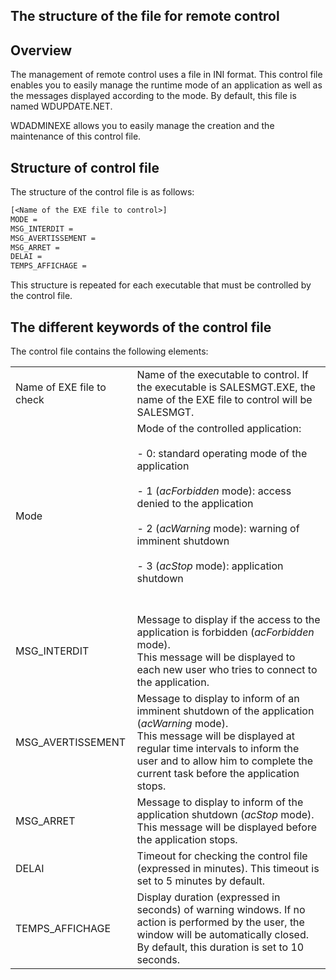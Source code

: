 


## The structure of the file for remote control
			



<a name="NOTE1"></a>
<a name="NOTE1_1"></a>


## Overview
<a name="overview_ELTTEXTE000117"></a>
The management of remote control uses a file in INI format. This control file enables you to easily manage the runtime mode of an application as well as the messages displayed according to the mode. By default, this file is named WDUPDATE.NET.

WDADMINEXE allows you to easily manage the creation and the maintenance of this control file.

<a name="NOTE2"></a>
<a name="NOTE2_1"></a>


## Structure of control file
<a name="structure_control_file_ELTTEXTE000141"></a>
The structure of the control file is as follows:


```txt
[<Name of the EXE file to control>]
MODE = 
MSG_INTERDIT = 
MSG_AVERTISSEMENT =
MSG_ARRET =
DELAI =
TEMPS_AFFICHAGE =
```
This structure is repeated for each executable that must be controlled by the control file.

<a name="NOTE3"></a>
<a name="NOTE3_1"></a>


## The different keywords of the control file
<a name="the_different_keywords_the_control_file_ELTTEXTE000165"></a>
The control file contains the following elements:


|   |   |
| --- | --- |
| Name of EXE file to check | Name of the executable to control. If the executable is SALESMGT.EXE, the name of the EXE file to control will be SALESMGT. |
| Mode | Mode of the controlled application:<br><br>- 0: standard operating mode of the application<br><br>- 1 (*acForbidden* mode): access denied to the application<br><br>- 2 (*acWarning* mode): warning of imminent shutdown<br><br>- 3 (*acStop* mode): application shutdown<br><br><br> |
| MSG_INTERDIT | Message to display if the access to the application is forbidden (*acForbidden* mode).<br>This message will be displayed to each new user who tries to connect to the application. |
| MSG_AVERTISSEMENT | Message to display to inform of an imminent shutdown of the application (*acWarning* mode).<br>This message will be displayed at regular time intervals to inform the user and to allow him to complete the current task before the application stops. |
| MSG_ARRET | Message to display to inform of the application shutdown (*acStop* mode).<br>This message will be displayed before the application stops. |
| DELAI | Timeout for checking the control file (expressed in minutes). This timeout is set to 5 minutes by default. |
| TEMPS_AFFICHAGE | Display duration (expressed in seconds) of warning windows. If no action is performed by the user, the window will be automatically closed. By default, this duration is set to 10 seconds. |




